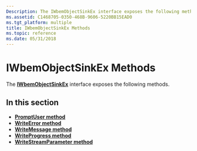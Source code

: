 ```yaml
---
Description: The IWbemObjectSinkEx interface exposes the following methods.
ms.assetid: C1468705-0350-468B-9606-5220BB15EAD0
ms.tgt_platform: multiple
title: IWbemObjectSinkEx Methods
ms.topic: reference
ms.date: 05/31/2018
---
```


# IWbemObjectSinkEx Methods

The [**IWbemObjectSinkEx**](/windows/desktop/api/Wbemcli/nn-wbemcli-iwbemobjectsinkex) interface exposes the following methods.

## In this section

-   [**PromptUser method**](/windows/desktop/api/Wbemcli/nf-wbemcli-iwbemobjectsinkex-promptuser)
-   [**WriteError method**](/windows/desktop/api/Wbemcli/nf-wbemcli-iwbemobjectsinkex-writeerror)
-   [**WriteMessage method**](/windows/desktop/api/Wbemcli/nf-wbemcli-iwbemobjectsinkex-writemessage)
-   [**WriteProgress method**](/windows/desktop/api/Wbemcli/nf-wbemcli-iwbemobjectsinkex-writeprogress)
-   [**WriteStreamParameter method**](/windows/desktop/api/Wbemcli/nf-wbemcli-iwbemobjectsinkex-writestreamparameter)

 

 



